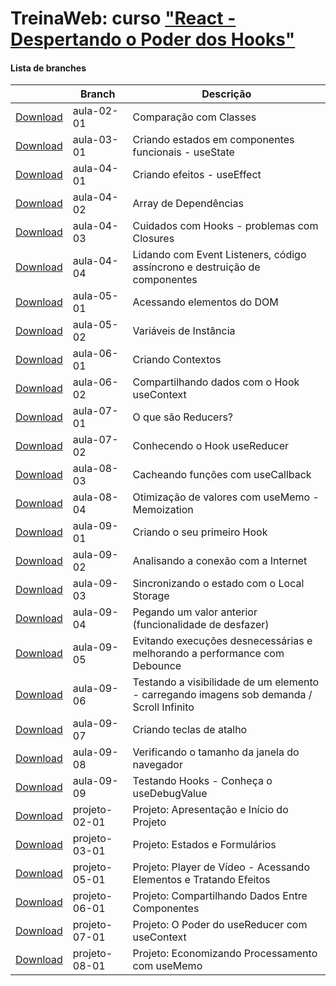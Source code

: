 
# TreinaWeb: curso ["React - Despertando o Poder dos Hooks"](https://www.treinaweb.com.br/curso/)



#### Lista de branches
|  | Branch | Descrição |
| ------ | ------ |  ------ | 
[Download](https://github.com/treinaweb/treinaweb-react-despertando-poder-dos-hooks/archive/aula-02-01.zip)    |  aula-02-01     | Comparação com Classes |
[Download](https://github.com/treinaweb/treinaweb-react-despertando-poder-dos-hooks/archive/aula-03-01.zip)    |  aula-03-01     | Criando estados em componentes funcionais - useState |
[Download](https://github.com/treinaweb/treinaweb-react-despertando-poder-dos-hooks/archive/aula-04-01.zip)    |  aula-04-01     | Criando efeitos - useEffect |
[Download](https://github.com/treinaweb/treinaweb-react-despertando-poder-dos-hooks/archive/aula-04-02.zip)    |  aula-04-02     | Array de Dependências |
[Download](https://github.com/treinaweb/treinaweb-react-despertando-poder-dos-hooks/archive/aula-04-03.zip)    |  aula-04-03     | Cuidados com Hooks - problemas com Closures |
[Download](https://github.com/treinaweb/treinaweb-react-despertando-poder-dos-hooks/archive/aula-04-04.zip)    |  aula-04-04     | Lidando com Event Listeners, código assíncrono e destruição de componentes |
[Download](https://github.com/treinaweb/treinaweb-react-despertando-poder-dos-hooks/archive/aula-05-01.zip)    |  aula-05-01     | Acessando elementos do DOM |
[Download](https://github.com/treinaweb/treinaweb-react-despertando-poder-dos-hooks/archive/aula-05-02.zip)    |  aula-05-02     | Variáveis de Instância |
[Download](https://github.com/treinaweb/treinaweb-react-despertando-poder-dos-hooks/archive/aula-06-01.zip)    |  aula-06-01     | Criando Contextos |
[Download](https://github.com/treinaweb/treinaweb-react-despertando-poder-dos-hooks/archive/aula-06-02.zip)    |  aula-06-02     | Compartilhando dados com o Hook useContext |
[Download](https://github.com/treinaweb/treinaweb-react-despertando-poder-dos-hooks/archive/aula-07-01.zip)    |  aula-07-01     | O que são Reducers? |
[Download](https://github.com/treinaweb/treinaweb-react-despertando-poder-dos-hooks/archive/aula-07-02.zip)    |  aula-07-02     | Conhecendo o Hook useReducer |
[Download](https://github.com/treinaweb/treinaweb-react-despertando-poder-dos-hooks/archive/aula-08-03.zip)    |  aula-08-03     | Cacheando funções com useCallback |
[Download](https://github.com/treinaweb/treinaweb-react-despertando-poder-dos-hooks/archive/aula-08-04.zip)    |  aula-08-04     | Otimização de valores com useMemo - Memoization |
[Download](https://github.com/treinaweb/treinaweb-react-despertando-poder-dos-hooks/archive/aula-09-01.zip)    |  aula-09-01     | Criando o seu primeiro Hook |
[Download](https://github.com/treinaweb/treinaweb-react-despertando-poder-dos-hooks/archive/aula-09-02.zip)    |  aula-09-02     | Analisando a conexão com a Internet |
[Download](https://github.com/treinaweb/treinaweb-react-despertando-poder-dos-hooks/archive/aula-09-03.zip)    |  aula-09-03     | Sincronizando o estado com o Local Storage |
[Download](https://github.com/treinaweb/treinaweb-react-despertando-poder-dos-hooks/archive/aula-09-04.zip)    |  aula-09-04     | Pegando um valor anterior (funcionalidade de desfazer) |
[Download](https://github.com/treinaweb/treinaweb-react-despertando-poder-dos-hooks/archive/aula-09-05.zip)    |  aula-09-05     | Evitando execuções desnecessárias e melhorando a performance com Debounce |
[Download](https://github.com/treinaweb/treinaweb-react-despertando-poder-dos-hooks/archive/aula-09-06.zip)    |  aula-09-06     | Testando a visibilidade de um elemento - carregando imagens sob demanda / Scroll Infinito |
[Download](https://github.com/treinaweb/treinaweb-react-despertando-poder-dos-hooks/archive/aula-09-07.zip)    |  aula-09-07     | Criando teclas de atalho |
[Download](https://github.com/treinaweb/treinaweb-react-despertando-poder-dos-hooks/archive/aula-09-08.zip)    |  aula-09-08     | Verificando o tamanho da janela do navegador |
[Download](https://github.com/treinaweb/treinaweb-react-despertando-poder-dos-hooks/archive/aula-09-09.zip)    |  aula-09-09     | Testando Hooks - Conheça o useDebugValue |
[Download](https://github.com/treinaweb/treinaweb-react-despertando-poder-dos-hooks/archive/projeto-02-01.zip)    |  projeto-02-01     | Projeto: Apresentação e Início do Projeto |
[Download](https://github.com/treinaweb/treinaweb-react-despertando-poder-dos-hooks/archive/projeto-03-01.zip)    |  projeto-03-01     | Projeto: Estados e Formulários |
[Download](https://github.com/treinaweb/treinaweb-react-despertando-poder-dos-hooks/archive/projeto-05-01.zip)    |  projeto-05-01     | Projeto: Player de Vídeo - Acessando Elementos e Tratando Efeitos |
[Download](https://github.com/treinaweb/treinaweb-react-despertando-poder-dos-hooks/archive/projeto-06-01.zip)    |  projeto-06-01     | Projeto: Compartilhando Dados Entre Componentes |
[Download](https://github.com/treinaweb/treinaweb-react-despertando-poder-dos-hooks/archive/projeto-07-01.zip)    |  projeto-07-01     | Projeto: O Poder do useReducer com useContext |
[Download](https://github.com/treinaweb/treinaweb-react-despertando-poder-dos-hooks/archive/projeto-08-01.zip)    |  projeto-08-01     | Projeto: Economizando Processamento com useMemo |

